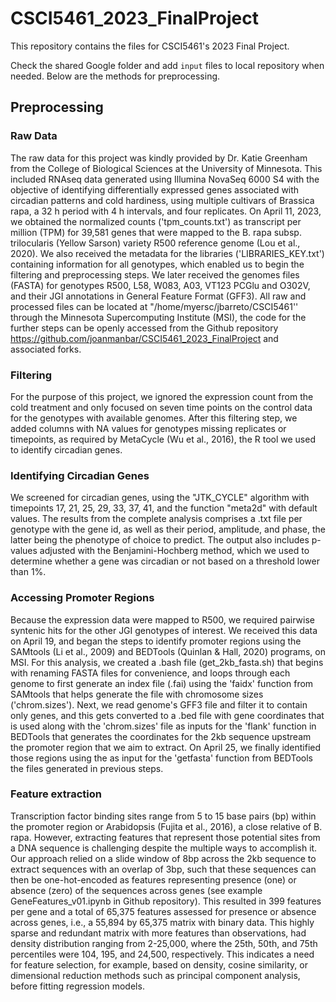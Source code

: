 # CSCI5461_2023_FinalProject
This repository contains the files for CSCI5461's 2023 Final Project.

Check the shared Google folder and add `input` files to local repository when needed. Below are the methods for preprocessing.

## Preprocessing

### Raw Data
The raw data for this project was kindly provided by Dr. Katie Greenham from the College of Biological Sciences at the University of Minnesota. This included RNAseq data generated using Illumina NovaSeq 6000 S4 with the objective of identifying differentially expressed genes associated with circadian patterns and cold hardiness, using multiple cultivars of Brassica rapa, a 32 h period with 4 h intervals, and four replicates. On April 11, 2023, we obtained the normalized counts ('tpm_counts.txt') as transcript per million (TPM) for 39,581 genes that were mapped to the B. rapa subsp. trilocularis (Yellow Sarson) variety R500 reference genome (Lou et al., 2020). We also received the metadata for the libraries ('LIBRARIES_KEY.txt') containing information for all genotypes, which enabled us to begin the filtering and preprocessing steps. We later received the genomes files (FASTA) for genotypes R500, L58, W083, A03, VT123 PCGlu and O302V, and their JGI annotations in General Feature Format (GFF3). All raw and processed files can be located at "/home/myersc/jbarreto/CSCI5461'' through the Minnesota Supercomputing Institute (MSI), the code for the further steps can be openly accessed from the Github repository https://github.com/joanmanbar/CSCI5461_2023_FinalProject and associated forks.

### Filtering 
For the purpose of this project, we ignored the expression count from the cold treatment and only focused on seven time points on the control data for the genotypes with available genomes. After this filtering step, we added columns with NA values for genotypes missing replicates or timepoints, as required by MetaCycle (Wu et al., 2016), the R tool we used to identify circadian genes.

### Identifying Circadian Genes
We screened for circadian genes, using the "JTK_CYCLE" algorithm with timepoints 17, 21, 25, 29, 33, 37, 41, and the function "meta2d" with default values. The results from the complete analysis comprises a .txt file per genotype with the gene id, as well as their period, amplitude, and phase, the latter being the phenotype of choice to predict. The output also includes p-values adjusted with the Benjamini-Hochberg method, which we used to determine whether a gene was circadian or not based on a threshold lower than 1%.            

### Accessing Promoter Regions
Because the expression data were mapped to R500, we required pairwise syntenic hits for the other JGI genotypes of interest. We received this data on April 19, and began the steps to identify promoter regions using the SAMtools (Li et al., 2009) and BEDTools (Quinlan & Hall, 2020) programs, on MSI. For this analysis, we created a .bash file (get_2kb_fasta.sh) that begins with renaming FASTA files for convenience, and loops through each genome to first generate an index file (.fai) using the 'faidx' function from SAMtools that helps generate the file with chromosome sizes ('chrom.sizes'). Next, we read genome's GFF3 file and filter it to contain only genes, and this gets converted to a .bed file with gene coordinates that is used along with the 'chrom.sizes' file as inputs for the 'flank' function in BEDTools that generates the coordinates for the 2kb sequence upstream the promoter region that we aim to extract. On April 25, we finally identified those regions using the as input for the 'getfasta' function from BEDTools the files generated in previous steps. 

### Feature extraction
Transcription factor binding sites range from 5 to 15 base pairs (bp) within the promoter region or Arabidopsis (Fujita et al., 2016), a close relative of B. rapa. However, extracting features that represent those potential sites from a DNA sequence is challenging despite the multiple ways to accomplish it. Our approach relied on a slide window of 8bp across the 2kb sequence to extract sequences with an overlap of 3bp, such that these sequences can then be one-hot-encoded as features representing presence (one) or absence (zero) of the sequences across genes (see example GeneFeatures_v01.ipynb in Github repository). This resulted in 399 features per gene and a total of 65,375 features assessed for presence or absence across genes, i.e., a 55,894 by 65,375 matrix with binary data. This highly sparse and redundant matrix with more features than observations, had density distribution ranging from 2-25,000, where the 25th, 50th, and 75th percentiles were 104, 195, and 24,500, respectively. This indicates a need for feature selection, for example, based on density, cosine similarity, or dimensional reduction methods such as principal component analysis, before fitting regression models. 